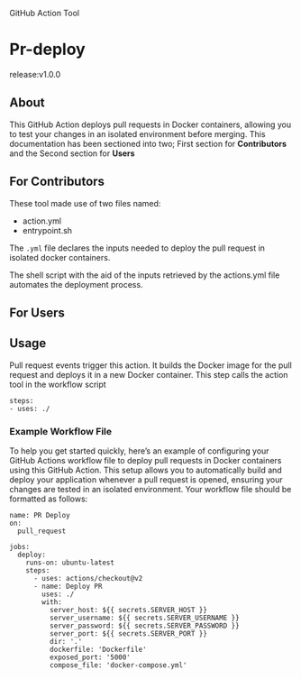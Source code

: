  GitHub Action Tool
 # Pr-deploy
release:v1.0.0

## About
This GitHub Action deploys pull requests in Docker containers, allowing you to test your changes in an isolated environment before merging. This documentation has been sectioned into two; First section for **Contributors** and the Second section for **Users**

**For Contributors**
----------------------------------------------------------------------------------------------------------------------
These tool made use of two files named:
- action.yml
- entrypoint.sh

The `.yml` file declares the inputs needed to deploy the pull request in isolated docker containers. 

The shell script with the aid of the inputs retrieved by the actions.yml file automates the deployment process.

 
 
**For Users**
------------------------------------------------------------------------------------------------------------------
## Usage
Pull request events trigger this action. It builds the Docker image for the pull request and deploys it in a new Docker container. This step calls the action tool in the workflow script
```
steps:
- uses: ./
```

### Example Workflow File
To help you get started quickly, here’s an example of configuring your GitHub Actions workflow file to deploy pull requests in Docker containers using this GitHub Action. This setup allows you to automatically build and deploy your application whenever a pull request is opened, ensuring your changes are tested in an isolated environment.
Your workflow file should be formatted as follows:
```
name: PR Deploy
on:
  pull_request

jobs:
  deploy:
    runs-on: ubuntu-latest
    steps:
      - uses: actions/checkout@v2
      - name: Deploy PR
        uses: ./
        with:
          server_host: ${{ secrets.SERVER_HOST }}
          server_username: ${{ secrets.SERVER_USERNAME }}
          server_password: ${{ secrets.SERVER_PASSWORD }}
          server_port: ${{ secrets.SERVER_PORT }}
          dir: '.'
          dockerfile: 'Dockerfile'
          exposed_port: '5000'
          compose_file: 'docker-compose.yml'
```
